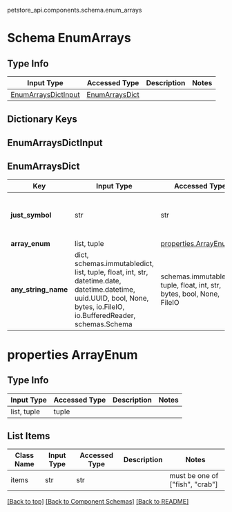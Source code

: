 petstore_api.components.schema.enum_arrays
# Schema EnumArrays

## Type Info
Input Type | Accessed Type | Description | Notes
------------ | ------------- | ------------- | -------------
[EnumArraysDictInput](#enumarraysdictinput) | [EnumArraysDict](#enumarraysdict) |  |

## Dictionary Keys
## EnumArraysDictInput
## EnumArraysDict

Key | Input Type | Accessed Type | Description | Notes
------------ | ------------- | ------------- | ------------- | -------------
**just_symbol** | str | str |  | [optional] must be one of [">=", "$"]
**array_enum** | list, tuple | [properties.ArrayEnum](#properties-arrayenum) |  | [optional]
**any_string_name** | dict, schemas.immutabledict, list, tuple, float, int, str, datetime.date, datetime.datetime, uuid.UUID, bool, None, bytes, io.FileIO, io.BufferedReader, schemas.Schema | schemas.immutabledict, tuple, float, int, str, bytes, bool, None, FileIO | any string name can be used but the value must be the correct type | [optional]

# properties ArrayEnum

## Type Info
Input Type | Accessed Type | Description | Notes
------------ | ------------- | ------------- | -------------
list, tuple | tuple |  |

## List Items
Class Name | Input Type | Accessed Type | Description | Notes
------------- | ------------- | ------------- | ------------- | -------------
items | str | str |  | must be one of ["fish", "crab"]

[[Back to top]](#top) [[Back to Component Schemas]](../../../README.md#Component-Schemas) [[Back to README]](../../../README.md)
